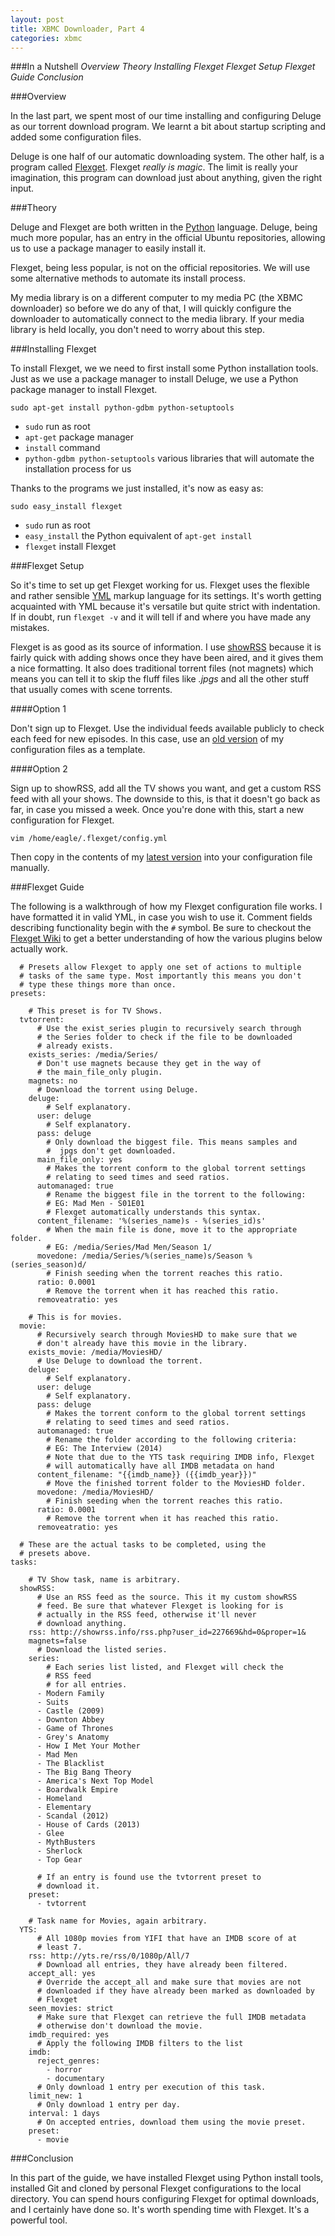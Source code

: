 ```yaml
---
layout: post
title: XBMC Downloader, Part 4
categories: xbmc
---
```


###In a Nutshell
_Overview_
_Theory_
_Installing Flexget_
_Flexget Setup_
_Flexget Guide_
_Conclusion_

###Overview

In the last part, we spent most of our time installing and configuring Deluge as our torrent download program. We learnt a bit about startup scripting and added some configuration files.

Deluge is one half of our automatic downloading system. The other half, is a program called [Flexget](http://flexget.com/). Flexget *really is magic*. The limit is really your imagination, this program can download just about anything, given the right input.

###Theory

Deluge and Flexget are both written in the [Python](https://www.python.org/) language. Deluge, being much more popular, has an entry in the official Ubuntu repositories, allowing us to use a package manager to easily install it.

Flexget, being less popular, is not on the official repositories. We will use some alternative methods to automate its install process.

My media library is on a different computer to my media PC (the XBMC downloader) so before we do any of that, I will quickly configure the downloader to automatically connect to the media library. If your media library is held locally, you don't need to worry about this step.

###Installing Flexget

To install Flexget, we we need to first install some Python installation tools. Just as we use a package manager to install Deluge, we use a Python package manager to install Flexget.

`sudo apt-get install python-gdbm python-setuptools`

- `sudo` run as root
- `apt-get` package manager
- `install` command
- `python-gdbm python-setuptools` various libraries that will automate the installation process for us

Thanks to the programs we just installed, it's now as easy as:

`sudo easy_install flexget`

- `sudo` run as root
- `easy_install` the Python equivalent of `apt-get install`
- `flexget` install Flexget

###Flexget Setup

So it's time to set up get Flexget working for us. Flexget uses the flexible and rather sensible [YML](http://fdik.org/yml/) markup language for its settings. It's worth getting acquainted with YML because it's versatile but quite strict with indentation. If in doubt, run `flexget -v` and it will tell if and where you have made any mistakes.

Flexget is as good as its source of information. I use [showRSS](http://showrss.info/) because it is fairly quick with adding shows once they have been aired, and it gives them a nice formatting. It also does traditional torrent files (not magnets) which means you can tell it to skip the fluff files like *.jpgs* and all the other stuff that usually comes with scene torrents.

####Option 1

Don't sign up to Flexget. Use the individual feeds available publicly to check each feed for new episodes. In this case, use an [old version](https://raw.githubusercontent.com/dancingborg/.config_FlexGet/67495e11e2c74aa7a7e09af297ff6ed46b152832/config.yml) of my configuration files as a template.

####Option 2

Sign up to showRSS, add all the TV shows you want, and get a custom RSS feed with all your shows. The downside to this, is that it doesn't go back as far, in case you missed a week. Once you're done with this, start a new configuration for Flexget.

`vim /home/eagle/.flexget/config.yml`

Then copy in the contents of my [latest version](https://raw.githubusercontent.com/dancingborg/.config_FlexGet/master/config.yml) into your configuration file manually.

###Flexget Guide

The following is a walkthrough of how my Flexget configuration file works. I have formatted it in valid YML, in case you wish to use it. Comment fields describing functionality begin with the `#` symbol. Be sure to checkout the [Flexget Wiki](http://flexget.com/wiki/Plugins) to get a better understanding of how the various plugins below actually work.

      # Presets allow Flexget to apply one set of actions to multiple
      # tasks of the same type. Most importantly this means you don't
      # type these things more than once.
    presets:

        # This preset is for TV Shows.
      tvtorrent:
          # Use the exist_series plugin to recursively search through
          # the Series folder to check if the file to be downloaded
          # already exists.
        exists_series: /media/Series/
          # Don't use magnets because they get in the way of
          # the main_file_only plugin.
        magnets: no
          # Download the torrent using Deluge.
        deluge:
            # Self explanatory.
          user: deluge
            # Self explanatory.
          pass: deluge
            # Only download the biggest file. This means samples and
            #  jpgs don't get downloaded.
          main_file_only: yes
            # Makes the torrent conform to the global torrent settings
            # relating to seed times and seed ratios.
          automanaged: true
            # Rename the biggest file in the torrent to the following:
            # EG: Mad Men - S01E01
            # Flexget automatically understands this syntax.
          content_filename: '%(series_name)s - %(series_id)s'
            # When the main file is done, move it to the appropriate folder.
            # EG: /media/Series/Mad Men/Season 1/
          movedone: /media/Series/%(series_name)s/Season %(series_season)d/
            # Finish seeding when the torrent reaches this ratio.
          ratio: 0.0001
            # Remove the torrent when it has reached this ratio.
          removeatratio: yes

        # This is for movies.
      movie:
          # Recursively search through MoviesHD to make sure that we
          # don't already have this movie in the library.
        exists_movie: /media/MoviesHD/
          # Use Deluge to download the torrent.
        deluge:
            # Self explanatory.
          user: deluge
            # Self explanatory.
          pass: deluge
            # Makes the torrent conform to the global torrent settings
            # relating to seed times and seed ratios.
          automanaged: true
            # Rename the folder according to the following criteria:
            # EG: The Interview (2014)
            # Note that due to the YTS task requiring IMDB info, Flexget
            # will automatically have all IMDB metadata on hand
          content_filename: "{{imdb_name}} ({{imdb_year}})"
            # Move the finished torrent folder to the MoviesHD folder.
          movedone: /media/MoviesHD/
            # Finish seeding when the torrent reaches this ratio.
          ratio: 0.0001
            # Remove the torrent when it has reached this ratio.
          removeatratio: yes

      # These are the actual tasks to be completed, using the
      # presets above.
    tasks:

        # TV Show task, name is arbitrary.
      showRSS:
          # Use an RSS feed as the source. This it my custom showRSS
          # feed. Be sure that whatever Flexget is looking for is
          # actually in the RSS feed, otherwise it'll never
          # download anything.
        rss: http://showrss.info/rss.php?user_id=227669&hd=0&proper=1&
        magnets=false
          # Download the listed series.
        series:
            # Each series list listed, and Flexget will check the
            # RSS feed
            # for all entries.
          - Modern Family
          - Suits
          - Castle (2009)
          - Downton Abbey
          - Game of Thrones
          - Grey's Anatomy
          - How I Met Your Mother
          - Mad Men
          - The Blacklist
          - The Big Bang Theory
          - America's Next Top Model
          - Boardwalk Empire
          - Homeland
          - Elementary
          - Scandal (2012)
          - House of Cards (2013)
          - Glee
          - MythBusters
          - Sherlock
          - Top Gear

          # If an entry is found use the tvtorrent preset to
          # download it.
        preset:
          - tvtorrent

        # Task name for Movies, again arbitrary.
      YTS:
          # All 1080p movies from YIFI that have an IMDB score of at
          # least 7.
        rss: http://yts.re/rss/0/1080p/All/7
          # Download all entries, they have already been filtered.
        accept_all: yes
          # Override the accept_all and make sure that movies are not
          # downloaded if they have already been marked as downloaded by
          # Flexget
        seen_movies: strict
          # Make sure that Flexget can retrieve the full IMDB metadata
          # otherwise don't download the movie.
        imdb_required: yes
          # Apply the following IMDB filters to the list
        imdb:
          reject_genres:
            - horror
            - documentary
          # Only download 1 entry per execution of this task.
        limit_new: 1
          # Only download 1 entry per day.
        interval: 1 days
          # On accepted entries, download them using the movie preset.
        preset:
          - movie

###Conclusion

In this part of the guide, we have installed Flexget using Python install tools, installed Git and cloned by personal Flexget configurations to the local directory. You can spend hours configuring Flexget for optimal downloads, and I certainly have done so. It's worth spending time with Flexget. It's a powerful tool.
